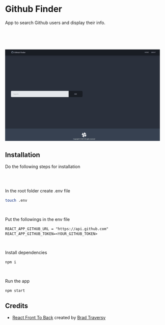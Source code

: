 # Github Finder

App to search Github users and display their info. 

<br>
<br>
<br>


![github_findergif](https://github.com/ozanisgor/github-finder-app-react/blob/main/src/assets/gifs/github_finder.gif)

## Installation
Do the following steps for installation

<br>
<br>

In the root folder create .env file 
```bash
touch .env
```

<br>

Put the followings in the env file

```text
REACT_APP_GITHUB_URL = "https://api.github.com"
REACT_APP_GITHUB_TOKEN=<YOUR_GITHUB_TOKEN>
```

<br>

Install dependencies
```bash
npm i
```

<br>

Run the app
```bash
npm start
```

## Credits

- [React Front To Back](https://www.udemy.com/course/react-front-to-back-2022) created by [Brad Traversy](https://www.linkedin.com/in/bradtraversy)

